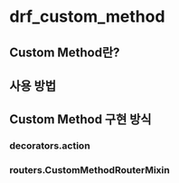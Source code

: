 # drf_custom_method

## Custom Method란?

## 사용 방법

## Custom Method 구현 방식

### decorators.action

### routers.CustomMethodRouterMixin
